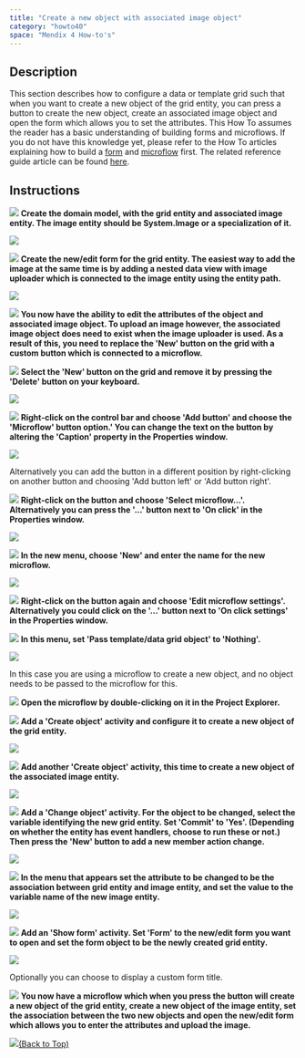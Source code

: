 ```yaml
---
title: "Create a new object with associated image object"
category: "howto40"
space: "Mendix 4 How-to's"
---
```

## Description

This section describes how to configure a data or template grid such that when you want to create a new object of the grid entity, you can press a button to create the new object, create an associated image object and open the form which allows you to set the attributes. This How To assumes the reader has a basic understanding of building forms and microflows. If you do not have this knowledge yet, please refer to the How To articles explaining how to build a [form](https://world.mendix.com/display/howto25/Create+and+build+a+form) and [microflow](https://world.mendix.com/display/howto25/Add+an+activity+to+a+microflow) first. The related reference guide article can be found [here](https://world.mendix.com/pages/releaseview.action?pageId=9699405).

## Instructions

![](attachments/819203/917932.png) **Create the domain model, with the grid entity and associated image entity. The image entity should be System.Image or a specialization of it.**

![](attachments/2621450/2752651.png)

![](attachments/819203/917932.png) **Create the new/edit form for the grid entity. The easiest way to add the image at the same time is by adding a nested data view with image uploader which is connected to the image entity using the entity path.**

![](attachments/2621450/2752652.png)

![](attachments/819203/917932.png) **You now have the ability to edit the attributes of the object and associated image object. To upload an image however, the associated image object does need to exist when the image uploader is used. As a result of this, you need to replace the 'New' button on the grid with a custom button which is connected to a microflow.**

![](attachments/819203/917932.png) **Select the 'New' button on the grid and remove it by pressing the 'Delete' button on your keyboard.**

![](attachments/2621450/2752653.png)

![](attachments/819203/917932.png) **Right-click on the control bar and choose 'Add button' and choose the 'Microflow' button option.' You can change the text on the button by altering the 'Caption' property in the Properties window.**

![](attachments/2621450/2752650.png)

Alternatively you can add the button in a different position by right-clicking on another button and choosing 'Add button left' or 'Add button right'.

![](attachments/819203/917932.png) **Right-click on the button and choose 'Select microflow...'. Alternatively you can press the '...' button next to 'On click' in the Properties window.**

![](attachments/2621450/2752649.png)

![](attachments/819203/917932.png) **In the new menu, choose 'New' and enter the name for the new microflow.**

![](attachments/2621450/2752666.png)

![](attachments/819203/917932.png) **Right-click on the button again and choose 'Edit microflow settings'. Alternatively you could click on the '...' button next to 'On click settings' in the Properties window.**

![](attachments/819203/917932.png) **In this menu, set 'Pass template/data grid object' to 'Nothing'.**

![](attachments/2621450/2752667.png)

In this case you are using a microflow to create a new object, and no object needs to be passed to the microflow for this.

![](attachments/819203/917932.png) **Open the microflow by double-clicking on it in the Project Explorer.**

![](attachments/819203/917932.png) **Add a 'Create object' activity and configure it to create a new object of the grid entity.**

![](attachments/2621450/2752664.png)

![](attachments/819203/917932.png) **Add another 'Create object' activity, this time to create a new object of the associated image entity.**

![](attachments/2621450/2752669.png)

![](attachments/819203/917932.png) **Add a 'Change object' activity. For the object to be changed, select the variable identifying the new grid entity. Set 'Commit' to 'Yes'. (Depending on whether the entity has event handlers, choose to run these or not.) Then press the 'New' button to add a new member action change.**

![](attachments/2621450/2752668.png)

![](attachments/819203/917932.png) **In the menu that appears set the attribute to be changed to be the association between grid entity and image entity, and set the value to the variable name of the new image entity.**

![](attachments/2621450/2752665.png)

![](attachments/819203/917932.png) **Add an 'Show form' activity. Set 'Form' to the new/edit form you want to open and set the form object to be the newly created grid entity.**

![](attachments/2621450/2752662.png)

Optionally you can choose to display a custom form title.

![](attachments/819203/917932.png) **You now have a microflow which when you press the button will create a new object of the grid entity, create a new object of the image entity, set the association between the two new objects and open the new/edit form which allows you to enter the attributes and upload the image.**

[![](attachments/819203/917564.png)](create-a-new-object-with-associated-image-object)[(Back to Top)](create-a-new-object-with-associated-image-object)